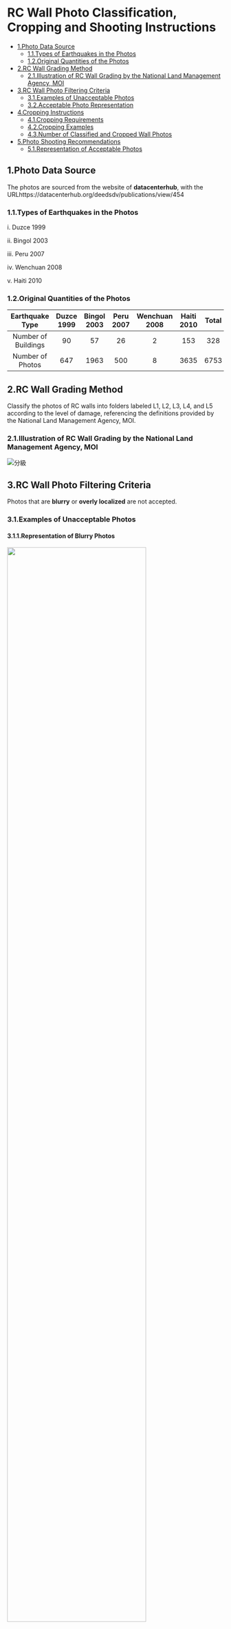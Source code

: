 # RC Wall Photo Classification, Cropping and Shooting Instructions

- [1.Photo Data Source](#1.Photo-Data-Source)
    - [1.1.Types of Earthquakes in the Photos](#1.1.Types-of-Earthquakes-in-the-Photos)
    - [1.2.Original Quantities of the Photos](#1.2.Original-Quantities-of-the-Photos)
- [2.RC Wall Grading Method](#2.RC-Wall-Grading-Method)
    - [2.1.Illustration of RC Wall Grading by the National Land Management Agency, MOI](#2.1.Illustration-of-RC-Wall-Grading-by-the-National-Land-Management-Agency,-MOI)
- [3.RC Wall Photo Filtering Criteria](#3.RC-Wall-Photo-Filtering-Criteria)
    - [3.1.Examples of Unacceptable Photos](#3.1.Examples-of-Unacceptable-Photos)
    - [3.2.Acceptable Photo Representation](#3.2.Acceptable-Photo-Representation)
- [4.Cropping Instructions](#4.Cropping-Instructions)
    - [4.1.Cropping Requirements](#4.1.Cropping-Requirements)
    - [4.2.Cropping Examples](#4.2.Cropping-Examples)
    - [4.3.Number of Classified and Cropped Wall Photos](#4.3.Number-of-Classified-and-Cropped-Wall-Photos)
- [5.Photo Shooting Recommendations](#5.Photo-Shooting-Recommendations)
    - [5.1.Representation of Acceptable Photos](#5.1.Representation-of-Acceptable-Photos)

## 1.Photo Data Source

The photos are sourced from the website of **datacenterhub**, with the URLhttps://datacenterhub.org/deedsdv/publications/view/454

### 1.1.Types of Earthquakes in the Photos
i. Duzce 1999

ii. Bingol 2003

iii. Peru 2007

iv. Wenchuan 2008

v. Haiti 2010


### 1.2.Original Quantities of the Photos

| Earthquake Type | Duzce 1999 | Bingol 2003 | Peru 2007 |Wenchuan 2008| Haiti 2010 |Total|
|  :----:  |    :---:   |    :---:    |   :---:   |    :---:   |    :---:    |:---:|
| Number of Buildings |  90        |    57       |    26     |      2      |     153      |328|
| Number of Photos |  647       |    1963     |    500    |      8      |     3635     |6753|

## 2.RC Wall Grading Method
Classify the photos of RC walls into folders labeled L1, L2, L3, L4, and L5 according to the level of damage, referencing the definitions provided by the National Land Management Agency, MOI.

### 2.1.Illustration of RC Wall Grading by the National Land Management Agency, MOI

![分級](./構件震損等級判定/RC牆_eng.jpg "圖二")

## 3.RC Wall Photo Filtering Criteria
Photos that are **blurry** or **overly localized** are not accepted.

### 3.1.Examples of Unacceptable Photos
#### 3.1.1.Representation of Blurry Photos

<img src="./RC牆示意照/Duzce-12-20-9944.jpg" width="80%" />

#### 3.1.2.Representation of Overly Localized Photos

<img src="./RC牆示意照/R6-18.jpg" width="80%" />

<img src="./RC牆示意照/R6-19.jpg" width="80%" />

<img src="./RC牆示意照/Bingol_205-12_20to_205-15_20041.jpg" width="80%" />

<img src="./RC牆示意照/B001_20-_20(57).jpg" width="80%" />

#### 3.1.3.Representation of Bad angle photo

<img src="./RC牆示意照/AI170218.jpg" width="80%" />

#### 3.1.4.Walls with large windows are not included in training
Walls with large windows are non-structural walls
<img src="./RC牆示意照/B003_20-_20(23).jpg" width="80%" />

The above photos are not use for training.

### 3.2.Acceptable Photo Representation
<img src="./RC牆示意照/BB2802-33.jpg" width="80%" />

<img src="./RC牆示意照/Duzce-12-17-99_13.jpg" width="80%" />

<img src="./RC牆示意照/P6180005.jpg" width="80%" />

<img src="./RC牆示意照/Duzce-12-20-9911.jpg" width="80%" />


## 4.Cropping Instructions

First, identify the exact location of the wall in the photo. Then, crop the photo so that the wall is centered and does not include any other clutter. Ensure to retain the boundaries of the wall, including columns and beams.

### 4.1.Cropping Requirements

i.  Ensure that the entire wall is **centered** in the photo.

ii. When taking the photo, maintain a certain distance from the wall to include as much of the wall's boundaries, including columns and beams, as possible.

iii. Aim to have the wall occupy more than **50%** of the entire picture.

iv. Try to avoid including other clutter in the photo.

### 4.2.Cropping Examples

#### 4.2.1.When encountering situations where the wall does not occupy a significant portion of the frame or is not centered.

<img src="./裁切示意/pic1.jpg" width="100%" />

Let the wall occupy more than **50%** of the entire picture.

#### 4.2.2.When encountering a situation with a lot of clutter in the frame.

<img src="./裁切示意/pic2.jpg" width="100%" />

Center the wall in the photo and remove any unnecessary clutter.

#### 4.2.3.When encountering multiple walls in the frame.

<img src="./裁切示意/pic4.jpg" width="100%" />

<img src="./裁切示意/pic3.jpg" width="100%" />

Divide the walls according to **floors**.

### 4.3.Number of Classified and Cropped Wall Photos
|Damage Grade|Brick Wall Photo Count|
|---|---|
|L1|32|
|L2|58|
|L3|44|
|L4|17|
|L5|15|
|Total|166|

### 5.Photo Shooting Recommendations

i. When shooting, ensure that the entire wall is positioned at the **center** of the photo.

ii. Maintain a certain distance from the wall when shooting to include as much of the wall's boundaries, including columns and beams, as possible.

iii. Aim to have the wall occupy more than **50%** of the entire picture when shooting.

iv. Try to avoid including other clutter in the photo when shooting.

#### 5.1.Representation of Acceptable Photos

<img src="./RC牆示意照/BB2802-33.jpg" width="80%" />

<img src="./RC牆示意照/Duzce-12-17-99_13.jpg" width="80%" />

<img src="./RC牆示意照/P6180005.jpg" width="80%" />

<img src="./RC牆示意照/Duzce-12-20-9911.jpg" width="80%" />